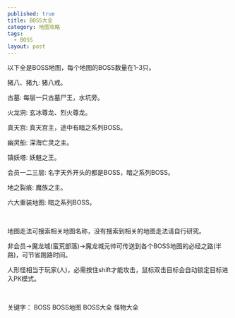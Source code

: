 ```yaml
---
published: true
title: BOSS大全
category: 地图攻略
tags: 
  - BOSS
layout: post
---
```

<p>
    以下全是BOSS地图，每个地图的BOSS数量在1-3只。
</p>
<p>
    猪八、猪九: 猪八戒。
</p>
<p>
    古墓: 每层一只古墓尸王，水坑旁。
</p>

<p>
    火龙洞: 玄冰尊龙、烈火尊龙。
</p>
<p>
    真天宫: 真天宫主，途中有暗之系列BOSS。
</p>
<p>
    幽灵船: 深海亡灵之主。
</p>
<p>
    镇妖塔: 妖魅之王。
</p>
<p>
    会员一二三层: 名字天外开头的都是BOSS，暗之系列BOSS。
</p>
<p>
    地之裂痕: 魔族之主。
</p>
<p>
    六大重装地图: 暗之系列BOSS。
</p>
<p>
    <br/>
</p>
<p>
    地图走法可搜索相关地图名称，没有搜索到相关的地图走法请自行研究。
</p>
<p>
    非会员-&gt;魔龙城(蛮荒部落)-&gt;魔龙城元帅可传送到各个BOSS地图的必经之路(半路)，可节省跑路时间。
</p>
<p>
    人形怪相当于玩家(人)，必需按住shift才能攻击，鼠标双击目标会自动锁定目标进入PK模式。
</p>
<p>
    <br/>
</p>
<p>
    关键字：&nbsp;BOSS BOSS地图 BOSS大全 怪物大全
</p>
